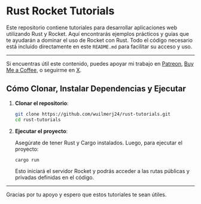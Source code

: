 # Rust Rocket Tutorials

Este repositorio contiene tutoriales para desarrollar aplicaciones web utilizando Rust y Rocket. Aquí encontrarás ejemplos prácticos y guías que te ayudarán a dominar el uso de Rocket con Rust. Todo el código necesario está incluido directamente en este `README.md` para facilitar su acceso y uso.

---

Si encuentras útil este contenido, puedes apoyar mi trabajo en [Patreon](https://patreon.com/wuilmerj24?utm_medium=unknown&utm_source=join_link&utm_campaign=creatorshare_creator&utm_content=copyLink), [Buy Me a Coffee](https://buymeacoffee.com/wuilmerj24), o seguirme en [X](https://x.com/wilmerj24).

## Cómo Clonar, Instalar Dependencias y Ejecutar

1. **Clonar el repositorio**:

    ```bash
    git clone https://github.com/wuilmerj24/rust-tutorials.git
    cd rust-tutorials
    ```

2. **Ejecutar el proyecto**:

    Asegúrate de tener Rust y Cargo instalados. Luego, para ejecutar el proyecto:

    ```bash
    cargo run
    ```

    Esto iniciará el servidor Rocket y podrás acceder a las rutas públicas y privadas definidas en el código.

---

Gracias por tu apoyo y espero que estos tutoriales te sean útiles.
